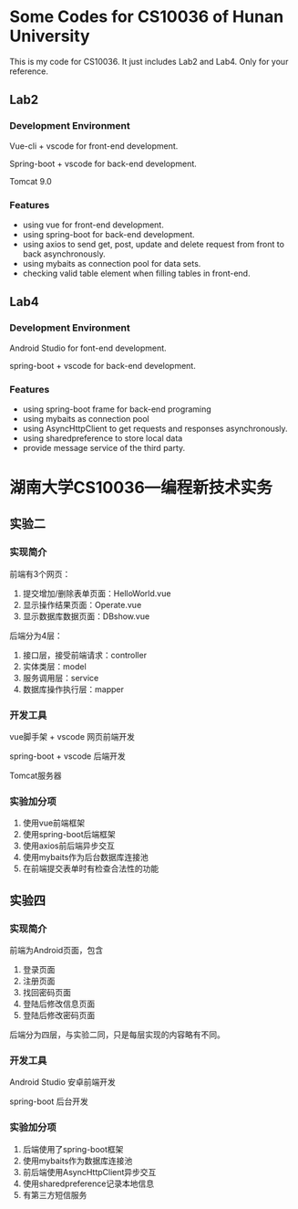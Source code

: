 # Some Codes for CS10036 of Hunan University

This is my code for CS10036. It just includes Lab2 and Lab4. Only for your reference.

## Lab2

### Development Environment

Vue-cli + vscode for front-end development.

Spring-boot + vscode for back-end development.

Tomcat 9.0

###  Features

- using vue for front-end development.
- using spring-boot for back-end development.
- using axios to send get, post, update and delete request from front to back asynchronously.
- using mybaits as connection pool for data sets. 
- checking valid table element when filling tables in front-end. 

## Lab4

### Development Environment

Android Studio for font-end development.

spring-boot + vscode for back-end development.

### Features

- using spring-boot frame for back-end programing
- using mybaits as connection pool
- using AsyncHttpClient to get requests and responses asynchronously.
-  using sharedpreference to store local data
- provide message service of the third party.

# 湖南大学CS10036—编程新技术实务

## 实验二

### 实现简介

前端有3个网页：

1. 提交增加/删除表单页面：HelloWorld.vue
2. 显示操作结果页面：Operate.vue
3. 显示数据库数据页面：DBshow.vue

后端分为4层：

1. 接口层，接受前端请求：controller
2. 实体类层：model
3. 服务调用层：service
4. 数据库操作执行层：mapper

### 开发工具

vue脚手架 + vscode 网页前端开发

spring-boot + vscode 后端开发

Tomcat服务器

### 实验加分项

1. 使用vue前端框架
2. 使用spring-boot后端框架
3. 使用axios前后端异步交互
4. 使用mybaits作为后台数据库连接池
5. 在前端提交表单时有检查合法性的功能

## 实验四

### 实现简介

前端为Android页面，包含

1. 登录页面
2. 注册页面
3. 找回密码页面
4. 登陆后修改信息页面
5. 登陆后修改密码页面

后端分为四层，与实验二同，只是每层实现的内容略有不同。

### 开发工具

Android Studio 安卓前端开发

spring-boot 后台开发

### 实验加分项

1. 后端使用了spring-boot框架
2. 使用mybaits作为数据库连接池
3. 前后端使用AsyncHttpClient异步交互
4. 使用sharedpreference记录本地信息
5. 有第三方短信服务


